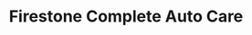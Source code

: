 ---
title: "Firestone Complete Auto Care"
url: /pflugerville/firestone-complete-auto-care-north-interstate-35/
shop: car repair
---